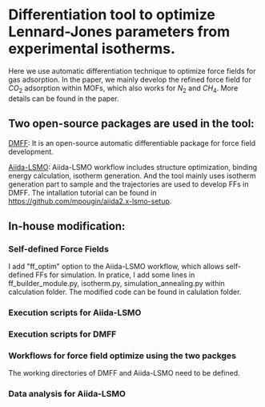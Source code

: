 # Differentiation tool to optimize  Lennard-Jones parameters from experimental isotherms.

Here we use automatic differentiation technique to optimize force fields for gas adsorption. In the paper, we mainly develop the refined force field for $CO_2$ adsorption within MOFs, which also works for $N_2$ and $CH_4$. More details can be found in the paper. 

## Two open-source packages are used in the tool:

[DMFF](https://github.com/deepmodeling/DMFF): It is an open-source automatic differentiable package for force field development.

[Aiida-LSMO](https://github.com/lsmo-epfl/aiida-lsmo): Aiida-LSMO workflow includes structure optimization, binding energy calculation, isotherm generation. And the tool mainly uses isotherm generation part to sample and the trajectories are used to develop FFs in DMFF. The intallation tutorial can be found in https://github.com/mpougin/aiida2.x-lsmo-setup.

## In-house modification:


### Self-defined Force Fields

I add "ff_optim" option to the Aiida-LSMO workflow, which allows self-defined FFs for simulation. In pratice, I add some lines in ff_builder_module.py, isotherm.py, simulation_annealing.py within calculation folder. The modified code can be found in calulation folder. 

### Execution scripts for Aiida-LSMO

### Execution scripts for DMFF

### Workflows for force field optimize using the two packges

The working directories of DMFF and Aiida-LSMO need to be defined.  

### Data analysis for Aiida-LSMO





